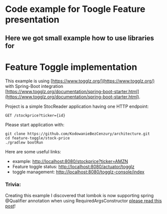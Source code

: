 # Code example for Toogle Feature presentation
## Here we got small example how to use libraries for 

# Feature Toggle implementation
This example is using [https://www.togglz.org/](https://www.togglz.org/) with Spring-Boot integration [https://www.togglz.org/documentation/spring-boot-starter.html](https://www.togglz.org/documentation/spring-boot-starter.html).

Project is a simple StocReader application having one HTTP endpoint:

```
GET /stockprice?ticker={id}
```
Please start application with:
```
git clone https://github.com/KodowanieBezCenzury/architecture.git
cd feature-toggle/stock-price
./gradlew bootRun
```

Here are some useful links:
* example: [http://localhost:8080/stockprice?ticker=AMZN](http://localhost:8080/stockprice?ticker=AMZN)
* Feature toggle status: [http://localhost:8080/actuator/togglz](http://localhost:8080/actuator/togglz)
* toggle management: [http://localhost:8080/togglz-console/index](http://localhost:8080/togglz-console/index)

### Trivia:
Creating this example I discovered that lombok is now supporting spring @Qualifier annotation when using RequiredArgsConstructor [please read this post](https://ath3nd.wordpress.com/2018/12/13/spring-lombok-or-injection-just-became-a-bit-easier-part-2-of-2/)!


